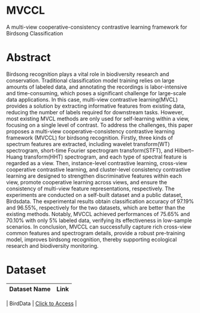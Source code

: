# MVCCL
A multi-view cooperative-consistency contrastive learning framework for Birdsong Classification

# Abstract

Birdsong recognition plays a vital role in biodiversity research and conservation. Traditional classification model training relies on large amounts of labeled data, and annotating the recordings is labor-intensive and time-consuming, which poses a significant challenge for large-scale data applications. In this case, multi-view contrastive learning(MVCL) provides a solution by extracting informative features from existing data, reducing the number of labels required for downstream tasks. However, most existing MVCL methods are only used for self-learning within a view, focusing on a single level of contrast. To address the challenges, this paper proposes a multi-view cooperative-consistency contrastive learning framework (MVCCL) for birdsong recognition. Firstly, three kinds of spectrum features are extracted, including wavelet transform(WT) spectrogram, short-time Fourier spectrogram transform(STFT), and Hilbert–Huang transform(HHT) spectrogram, and each type of spectral feature is regarded as a view. Then, instance-level contrastive learning, cross-view cooperative contrastive learning, and cluster-level consistency contrastive learning are designed to strengthen discriminative features within each view, promote cooperative learning across views, and ensure the consistency of multi-view feature representations, respectively. The experiments are conducted on a self-built dataset and a public dataset, Birdsdata. The experimental results obtain classification accuracy of 97.19\% and 96.55\%, respectively for the two datasets, which are better than the existing methods. Notably, MVCCL achieved performances of 75.65\% and 70.10\% with only 5\% labeled data, verifying its effectiveness in low-sample scenarios. In conclusion, MVCCL can successfully capture rich cross-view common features and spectrogram details, provide a robust pre-training model, improves birdsong recognition, thereby supporting ecological research and biodiversity monitoring.

# Dataset

| Dataset Name | Link |
|------------|------|

| BirdData    | [Click to Access](https://pan.baidu.com/s/1mumSwDIu7RBDVVtoucZDpw?pwd=h23b) |

